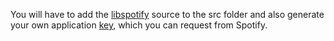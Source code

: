 You will have to add the [libspotify][] source to the src folder
and also generate your own application [key][], which you can request from Spotify.


[libspotify]: http://developer.spotify.com/en/libspotify/overview/
[Key]:        https://developer.spotify.com/en/libspotify/application-key/
